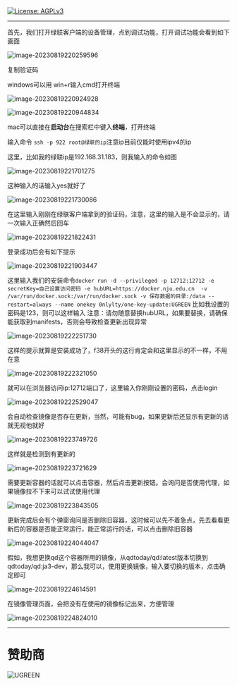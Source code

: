 <a href="https://www.gnu.org/licenses/agpl-3.0.en.html">
    <img alt="License: AGPLv3" src="https://shields.io/badge/License-AGPL%20v3-blue.svg">
  </a>

----



首先，我们打开绿联客户端的设备管理，点到调试功能，打开调试功能会看到如下画面

![image-20230819220259596](./assets/image-20230819220259596.png)

复制验证码

windows可以用 win+r输入cmd打开终端

![image-20230819220924928](./assets/image-20230819220924928.png)

![image-20230819220944834](./assets/image-20230819220944834.png)

mac可以直接在**启动台**在搜索栏中键入**终端**，打开终端

输入命令 `ssh -p 922 root@绿联的ip`注意ip目前仅能时使用ipv4的ip

这里，比如我的绿联ip是192.168.31.183，则我输入的命令如图

![image-20230819221701275](./assets/image-20230819221701275.png)

这种输入的话输入yes就好了

![image-20230819221730086](./assets/image-20230819221730086.png)

在这里输入刚刚在绿联客户端拿到的验证码，注意，这里的输入是不会显示的，请一次输入正确然后回车

![image-20230819221822431](./assets/image-20230819221822431.png)

登录成功后会有如下提示

![image-20230819221903447](./assets/image-20230819221903447.png)

这里输入我们的安装命令`docker run -d --privileged -p 12712:12712 -e secretKey=自己设置访问密码 -e hubURL=https://docker.nju.edu.cn  -v /var/run/docker.sock:/var/run/docker.sock -v 保存数据的目录:/data --restart=always --name onekey 0nlylty/one-key-update:UGREEN` 比如我设置的密码是123，则可以这样输入
注意：请勿随意替换hubURL，如果要替换，请确保能获取到manifests，否则会导致检查更新出现异常

![image-20230819222251730](./assets/image-20230819222251730.png)

这样的提示就算是安装成功了，f38开头的这行肯定会和这里显示的不一样，不用在意

![image-20230819222321050](./assets/image-20230819222321050.png)

就可以在浏览器访问ip:12712端口了，这里输入你刚刚设置的密码，点击login

![image-20230819222529047](./assets/image-20230819222529047.png)

会自动检查镜像是否存在更新，当然，可能有bug，如果更新后还显示有更新的话就无视他就好

![image-20230819223749726](./assets/image-20230819223749726.png)

这样就是检测到有更新的

![image-20230819223721629](./assets/image-20230819223721629.png)

需要更新容器的话就可以点击容器，然后点击更新按钮。会询问是否使用代理，如果镜像拉不下来可以试试使用代理

![image-20230819223843505](./assets/image-20230819223843505.png)

更新完成后会有个弹窗询问是否删除旧容器，这时候可以先不着急点，先去看看更新后的容器是否能正常运行，能正常运行的话，可以点击删除旧容器

![image-20230819224044047](./assets/image-20230819224044047.png)

假如，我想更换qd这个容器所用的镜像，从qdtoday/qd:latest版本切换到qdtoday/qd:ja3-dev，那么我可以，使用更换镜像，输入要切换的版本，点击确定即可

![image-20230819224614591](./assets/image-20230819224614591.png)

在镜像管理页面，会把没有在使用的镜像标记出来，方便管理

![image-20230819224824010](./assets/image-20230819224824010.png)

---

# 赞助商

![UGREEN](./assets/UGREEN.png)
